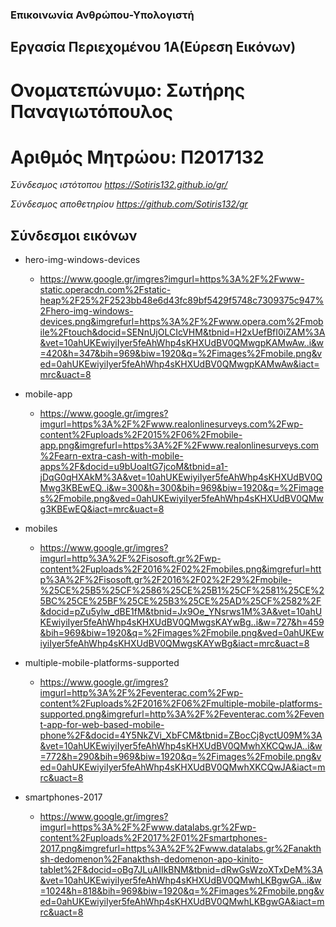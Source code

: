 ### Επικοινωνία Ανθρώπου-Υπολογιστή
## Εργασία Περιεχομένου 1Α(Εύρεση Εικόνων)
# Ονοματεπώνυμο: Σωτήρης Παναγιωτόπουλος
# Αριθμός Μητρώου: Π2017132
 
*Σύνδεσμος ιστότοπου https://Sotiris132.github.io/gr/*
 
*Σύνδεσμος αποθετηρίου https://github.com/Sotiris132/gr*
 
 
## Σύνδεσμοι εικόνων
 
* hero-img-windows-devices
 
  * https://www.google.gr/imgres?imgurl=https%3A%2F%2Fwww-static.operacdn.com%2Fstatic-heap%2F25%2F2523bb48e6d43fc89bf5429f5748c7309375c947%2Fhero-img-windows-devices.png&imgrefurl=https%3A%2F%2Fwww.opera.com%2Fmobile%2Ftouch&docid=SENnUjOLCIcVHM&tbnid=H2xUefBfI0iZAM%3A&vet=10ahUKEwiyiIyer5feAhWhp4sKHXUdBV0QMwgpKAMwAw..i&w=420&h=347&bih=969&biw=1920&q=%2Fimages%2Fmobile.png&ved=0ahUKEwiyiIyer5feAhWhp4sKHXUdBV0QMwgpKAMwAw&iact=mrc&uact=8
 
* mobile-app  
 
  * https://www.google.gr/imgres?imgurl=https%3A%2F%2Fwww.realonlinesurveys.com%2Fwp-content%2Fuploads%2F2015%2F06%2Fmobile-app.png&imgrefurl=https%3A%2F%2Fwww.realonlinesurveys.com%2Fearn-extra-cash-with-mobile-apps%2F&docid=u9bUoaltG7jcoM&tbnid=a1-jDqG0qHXAkM%3A&vet=10ahUKEwiyiIyer5feAhWhp4sKHXUdBV0QMwg3KBEwEQ..i&w=300&h=300&bih=969&biw=1920&q=%2Fimages%2Fmobile.png&ved=0ahUKEwiyiIyer5feAhWhp4sKHXUdBV0QMwg3KBEwEQ&iact=mrc&uact=8
 
* mobiles
 
  * https://www.google.gr/imgres?imgurl=http%3A%2F%2Fisosoft.gr%2Fwp-content%2Fuploads%2F2016%2F02%2Fmobiles.png&imgrefurl=http%3A%2F%2Fisosoft.gr%2F2016%2F02%2F29%2Fmobile-%25CE%25B5%25CF%2586%25CE%25B1%25CF%2581%25CE%25BC%25CE%25BF%25CE%25B3%25CE%25AD%25CF%2582%2F&docid=pZu5ylw_dBE1fM&tbnid=Jx9Oe_YNsrws1M%3A&vet=10ahUKEwiyiIyer5feAhWhp4sKHXUdBV0QMwgsKAYwBg..i&w=727&h=459&bih=969&biw=1920&q=%2Fimages%2Fmobile.png&ved=0ahUKEwiyiIyer5feAhWhp4sKHXUdBV0QMwgsKAYwBg&iact=mrc&uact=8
 
* multiple-mobile-platforms-supported
 
  * https://www.google.gr/imgres?imgurl=http%3A%2F%2Feventerac.com%2Fwp-content%2Fuploads%2F2016%2F06%2Fmultiple-mobile-platforms-supported.png&imgrefurl=http%3A%2F%2Feventerac.com%2Fevent-app-for-web-based-mobile-phone%2F&docid=4Y5NkZVi_XbFCM&tbnid=ZBocCj8yctU09M%3A&vet=10ahUKEwiyiIyer5feAhWhp4sKHXUdBV0QMwhXKCQwJA..i&w=772&h=290&bih=969&biw=1920&q=%2Fimages%2Fmobile.png&ved=0ahUKEwiyiIyer5feAhWhp4sKHXUdBV0QMwhXKCQwJA&iact=mrc&uact=8
 
* smartphones-2017
 
  * https://www.google.gr/imgres?imgurl=https%3A%2F%2Fwww.datalabs.gr%2Fwp-content%2Fuploads%2F2017%2F01%2Fsmartphones-2017.png&imgrefurl=https%3A%2F%2Fwww.datalabs.gr%2Fanakthsh-dedomenon%2Fanakthsh-dedomenon-apo-kinito-tablet%2F&docid=oBg7JLuAIIkBNM&tbnid=dRwGsWzoXTxDeM%3A&vet=10ahUKEwiyiIyer5feAhWhp4sKHXUdBV0QMwhLKBgwGA..i&w=1024&h=818&bih=969&biw=1920&q=%2Fimages%2Fmobile.png&ved=0ahUKEwiyiIyer5feAhWhp4sKHXUdBV0QMwhLKBgwGA&iact=mrc&uact=8
